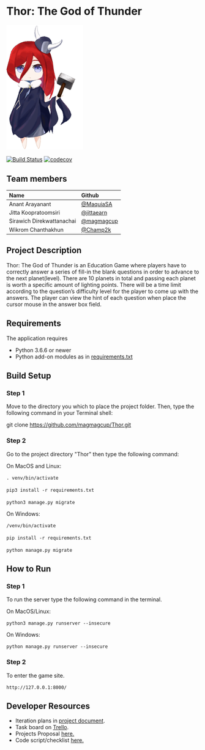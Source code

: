 # Thor: The God of Thunder  

<img width="200px" height="auto" src="static/game/icon.gif">

[![Build Status](https://travis-ci.com/magmagcup/Thor.svg?branch=develop)](https://travis-ci.com/magmagcup/Thor)
[![codecov](https://codecov.io/gh/magmagcup/thor/branch/develop/graph/badge.svg)](https://codecov.io/gh/magmagcup/thor) 

## Team members

| Name | Github
|:--|:--
|Anant Arayanant| [@MaquiaSA](https://github.com/MaquiaSA)
|Jitta Koopratoomsiri| [@jittaearn](https://github.com/jittaearn)
|Sirawich Direkwattanachai|[@magmagcup](https://github.com/magmagcup)
|Wikrom Chanthakhun|[@Champ2k](https://github.com/Champ2k)

## Project Description

Thor: The God of Thunder is an Education Game where players have to correctly answer a series of fill-in the blank questions in order to advance to the next planet(level). There are 10 planets in total and passing each planet is worth a specific amount of lighting points. There will be a time limit according to the question’s difficulty level for the player to come up with the answers. The player can view the hint of each question when place the cursor mouse in the answer box field.

## Requirements

The application requires

* Python 3.6.6 or newer
* Python add-on modules as in [requirements.txt](requirements.txt)

## Build Setup

### Step 1

Move to the directory you which to place the project folder. Then, type the following command in your Terminal shell:

git clone https://github.com/magmagcup/Thor.git

### Step 2

Go to the project directory "Thor" then type the following command:

On MacOS and Linux:

    . venv/bin/activate

    pip3 install -r requirements.txt

    python3 manage.py migrate

On Windows:

    /venv/bin/activate

    pip install -r requirements.txt

    python manage.py migrate

## How to Run

### Step 1

To run the server type the following command in the terminal.

On MacOS/Linux:

    python3 manage.py runserver --insecure

On Windows:

    python manage.py runserver --insecure

### Step 2

To enter the game site.

    http://127.0.0.1:8000/

## Developer Resources

* Iteration plans  in [project document](https://docs.google.com/document/d/1Q2PZyZD6GGjra6n8zBE4ohgaDXcAb8P__CwaxpWwbAs/edit#).  
* Task board  on [Trello](https://trello.com/b/5H0LhPUD/isp-series).
* Projects Proposal [here.](https://docs.google.com/document/d/1u56cPcZAjH7Zpv4XZvvtxiRkJ0TOCDOyWOA9pr01ESA/edit?usp=sharing)
* Code script/checklist [here.](https://docs.google.com/document/d/1rB76lxvoa3AoQ6cktqVeokeiMgrl03sMlR67-B2g_XM/edit?usp=sharing)
